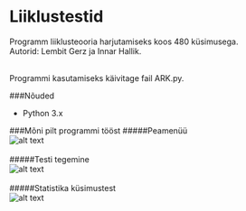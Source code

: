 Liiklustestid
=============

Programm liiklusteooria harjutamiseks koos 480 küsimusega.<br>
Autorid: Lembit Gerz ja Innar Hallik.<br><br>

Programmi kasutamiseks käivitage fail ARK.py.

###Nõuded
* Python 3.x



###Mõni pilt programmi tööst
#####Peamenüü<br>
![alt text](http://img46.imageshack.us/img46/282/20130326191734liikluste.png "Peamenüü")<br><br>
#####Testi tegemine<br>
![alt text](http://img838.imageshack.us/img838/2751/20130326191445ksimused.png "Küsimused")<br><br>
#####Statistika küsimustest<br>
![alt text](http://img708.imageshack.us/img708/7281/20130326191718levaade.png "Ülevaade")





